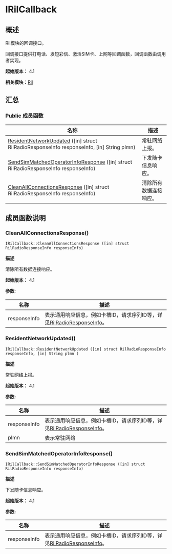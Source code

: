 # IRilCallback


## 概述

Ril模块的回调接口。

回调接口提供打电话、发短彩信、激活SIM卡、上网等回调函数，回调函数由调用者实现。

**起始版本：** 4.1

**相关模块：**[Ril](_ril_v12.md)


## 汇总


### Public 成员函数

| 名称 | 描述 | 
| -------- | -------- |
| [ResidentNetworkUpdated](#residentnetworkupdated) ([in] struct RilRadioResponseInfo responseInfo, [in] String plmn) | 常驻网络上报。 | 
| [SendSimMatchedOperatorInfoResponse](#sendsimmatchedoperatorinforesponse) ([in] struct RilRadioResponseInfo responseInfo) | 下发随卡信息响应。 | 
| [CleanAllConnectionsResponse](#cleanallconnectionsresponse) ([in] struct RilRadioResponseInfo responseInfo) | 清除所有数据连接响应。 | 


## 成员函数说明


### CleanAllConnectionsResponse()

```
IRilCallback::CleanAllConnectionsResponse ([in] struct RilRadioResponseInfo responseInfo)
```

**描述**

清除所有数据连接响应。

**起始版本：** 4.1

**参数:**

| 名称 | 描述 | 
| -------- | -------- |
| responseInfo | 表示通用响应信息，例如卡槽ID，请求序列ID等，详见[RilRadioResponseInfo](_ril_radio_response_info_v11.md)。 | 


### ResidentNetworkUpdated()

```
IRilCallback::ResidentNetworkUpdated ([in] struct RilRadioResponseInfo responseInfo, [in] String plmn )
```

**描述**

常驻网络上报。

**起始版本：** 4.1

**参数:**

| 名称 | 描述 | 
| -------- | -------- |
| responseInfo | 表示通用响应信息，例如卡槽ID，请求序列ID等，详见[RilRadioResponseInfo](_ril_radio_response_info_v11.md)。 | 
| plmn | 表示常驻网络 | 


### SendSimMatchedOperatorInfoResponse()

```
IRilCallback::SendSimMatchedOperatorInfoResponse ([in] struct RilRadioResponseInfo responseInfo)
```

**描述**

下发随卡信息响应。

**起始版本：** 4.1

**参数:**

| 名称 | 描述 | 
| -------- | -------- |
| responseInfo | 表示通用响应信息，例如卡槽ID，请求序列ID等，详见[RilRadioResponseInfo](_ril_radio_response_info_v11.md)。 | 
